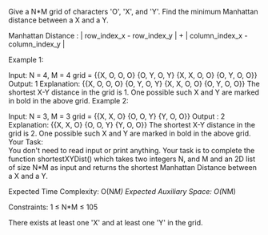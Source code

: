 Give a N*M grid of characters 'O', 'X', and 'Y'. Find the minimum Manhattan distance between a X and a Y.

Manhattan Distance :
| row_index_x - row_index_y | + | column_index_x - column_index_y |


Example 1:

Input:
N = 4, M = 4
grid  = {{X, O, O, O}
         {O, Y, O, Y}
         {X, X, O, O}
         {O, Y, O, O}}
Output:
1
Explanation:
{{X, O, O, O}
{O, Y, O, Y}
{X, X, O, O}
{O, Y, O, O}}
The shortest X-Y distance in the grid is 1.
One possible such X and Y are marked in bold
in the above grid.
Example 2:

Input:
N = 3, M = 3
grid = {{X, X, O}
        {O, O, Y}
        {Y, O, O}}
Output :
2
Explanation:
{{X, X, O}
 {O, O, Y}
 {Y, O, O}}
The shortest X-Y distance in the grid is 2.
One possible such X and Y are marked in bold
in the above grid.
Your Task:  
You don't need to read input or print anything. Your task is to complete the function shortestXYDist() which takes two integers N, and M and an 2D list of size N*M as input and returns the shortest Manhattan Distance between a X and a Y.

Expected Time Complexity: O(N*M)
Expected Auxiliary Space: O(N*M)


Constraints:
1 ≤ N*M ≤ 105 

There exists at least one 'X' and at least one 'Y' in the grid.
